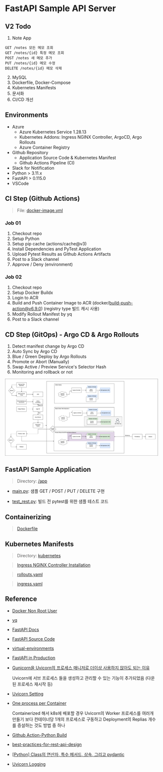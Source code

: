 # FastAPI Sample API Server

## V2 Todo

1. Note App
```
GET /notes 모든 메모 조회
GET /notes/{id} 특정 메모 조회
POST /notes 새 메모 추가
PUT /notes/{id} 메모 수정
DELETE /notes/{id} 메모 삭제
```
2. MySQL
3. Dockerfile, Docker-Compose
4. Kubernetes Manifests
5. 문서화
6. CI/CD 개선


## Environments
- Azure
  - Azure Kubernetes Service 1.28.13
  - Kubernetes Addons: Ingress NGINX Controller, ArgoCD, Argo Rollouts
  - Azure Container Registry
- Github Repository
  - Application Source Code & Kubernetes Manifest
  - Github Actions Pipeline (CI)
- Slack for Notification
- Python > 3.11.x
- FastAPI > 0.115.0
- VSCode

## CI Step (Github Actions)

> File: [docker-image.yml](.github/workflows/docker-image.yml)

### Job 01
1. Checkout repo
2. Setup Python
3. Setup pip cache (actions/cache@v3)
4. Install Dependencies and PyTest Application
5. Upload Pytest Results as Github Actions Artifacts
6. Post to a Slack channel
7. Approve / Deny (environment)

### Job 02
1. Checkout repo
2. Setup Docker Buildx
3. Login to ACR
4. Build and Push Container Image to ACR (docker/build-push-action@v6.9.0) (registry type 빌드 캐시 사용)
5. Modify Rollout Manifest by yq
6. Post to a Slack channel

## CD Step (GitOps) - Argo CD & Argo Rollouts
1. Detect manifest change by Argo CD
2. Auto Sync by Argo CD
3. Blue / Green Deploy by Argo Rollouts
4. Promote or Abort (Manually)
5. Swap Active / Preview Service's Selector Hash
6. Monitoring and rollback or not

![cicd](img/cicd_diagram.png)

## FastAPI Sample Application
> Directory: [/app](/app)

- [main.py](app/main.py): 샘플 GET / POST / PUT / DELETE 구현

- [test_rest.py](app/test_rest.py): 빌드 전 pytest를 위한 샘플 테스트 코드

## Containerizing

> [Dockerfile](Dockerfile)

## Kubernetes Manifests
> Directory: [kubernetes](/manifests/)

> [Ingress NGINX Controller Installation](https://github.com/hyukjuns/kubernetes/tree/main/addons/ingress-nginx-controller)

> [rollouts.yaml](/manifests/rollouts.yaml)

> [ingress.yaml](manifests/ingress.yaml)

## Reference
- [Docker Non Root User](https://www.docker.com/blog/understanding-the-docker-user-instruction/)
- [yq](https://mikefarah.gitbook.io/yq)
- [FastAPI Docs](https://fastapi.tiangolo.com/)
- [FastAPI Source Code](https://github.com/fastapi/fastapi)
- [virtual-environments](https://fastapi.tiangolo.com/virtual-environments/#install-packages-directly)
- [FastAPI in Production](https://dev.to/dpills/fastapi-production-setup-guide-1hhh#setup)
- [Gunicorn을 Uvicorn의 프로세스 매니저로 더이상 사용하지 않아도 되는 이유](https://fastapi.tiangolo.com/deployment/docker/#single-container)
    
    Uvicorn에 서브 프로세스 들을 생성하고 관리할 수 있는 기능이 추가되었음 (다운된 프로세스 재시작 등)
- [Uvicorn Setting](https://www.uvicorn.org/settings/)
- [One process per Container](https://fastapi.tiangolo.com/deployment/docker/#one-process-per-container)
    
    Containerized 해서 k8s에 배포할 경우 Uvicorn의 Worker 프로세스를 여러개 만들기 보다 컨테이너당 1개의 프로세스로 구동하고 Deployment의 Replias 개수를 증설하는 것도 방법 중 하나
- [Github Action-Python Build](https://docs.github.com/en/actions/use-cases-and-examples/building-and-testing/building-and-testing-python)
- [best-practices-for-rest-api-design](https://stackoverflow.blog/2020/03/02/best-practices-for-rest-api-design/)
- [\[Python\] Class의 연산자, 특수 메서드, 상속, 그리고 pydantic](https://devocean.sk.com/blog/techBoardDetail.do?ID=164774)
- [Uvicorn Logging](https://gist.github.com/liviaerxin/d320e33cbcddcc5df76dd92948e5be3b)